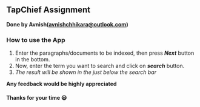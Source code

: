 ## TapChief Assignment

**Done by Avnish(avnishchhikara@outlook.com)**

### How to use the App

1.  Enter the paragraphs/documents to be indexed, then press **_Next_** button in the bottom.
2.  Now, enter the term you want to search and click on **_search_** button.
3.  _The result will be shown in the just below the search bar_

**Any feedback would be highly appreciated**

#### Thanks for your time 😃
